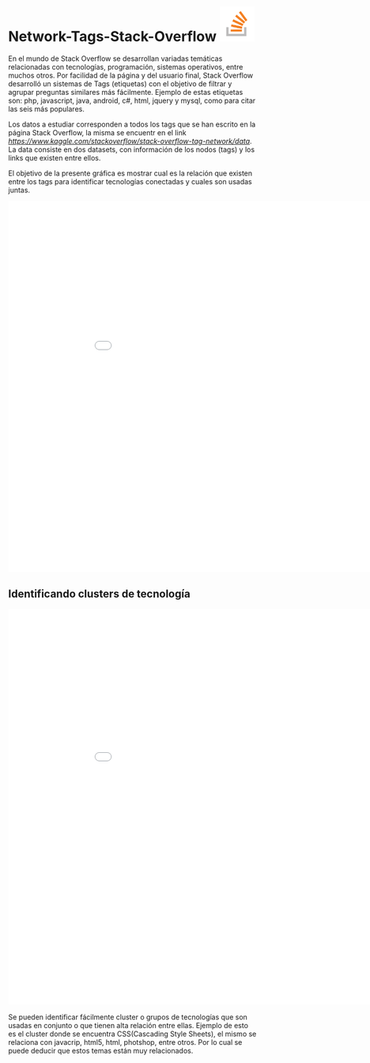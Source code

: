 # Network-Tags-Stack-Overflow <img src="logo.png" height="70px"/>

En el mundo de Stack Overflow se desarrollan variadas temáticas relacionadas con tecnologías, programación, sistemas operativos, entre muchos otros. Por facilidad de la página y del usuario final, Stack Overflow desarrolló un sistemas de Tags (etiquetas) con el objetivo de filtrar y agrupar preguntas similares más fácilmente. Ejemplo de estas etiquetas son: php, javascript, java, android, c#, html, jquery y mysql, como para citar las seis más populares.

Los datos a estudiar corresponden a todos los tags que se han escrito en la página Stack Overflow, la misma se encuentr en el link *https://www.kaggle.com/stackoverflow/stack-overflow-tag-network/data*. La data consiste en dos datasets, con información de los nodos (tags) y los links que existen entre ellos. 

El objetivo de la presente gráfica es mostrar cual es la relación que existen entre los tags para identificar tecnologías conectadas y cuales son usadas juntas.

<Embed src = "grafica1.html" width = "950" height = "750">

## Identificando clusters de tecnología 

<Embed src = "grafica2.html" width = "950" height = "800">

Se pueden identificar fácilmente cluster o grupos de tecnologías que son usadas en conjunto o que tienen alta relación entre ellas. Ejemplo de esto es el cluster donde se encuentra CSS(Cascading Style Sheets), el mismo se relaciona con javacrip, html5, html, photshop, entre otros. Por lo cual se puede deducir que estos temas están muy relacionados.
